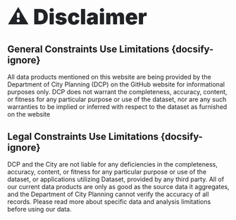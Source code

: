 <h1 style="font-size:3rem; margin:0 0 2rem 0; font-weight:900; color:#212326;">
⚠️ Disclaimer
</h1>

## General Constraints Use Limitations {docsify-ignore}
All data products mentioned on this website are being provided by the Department of City Planning (DCP) on the GitHub website for informational purposes only. DCP does not warrant the completeness, accuracy, content, or fitness for any particular purpose or use of the dataset, nor are any such warranties to be implied or inferred with respect to the dataset as furnished on the website

## Legal Constraints Use Limitations {docsify-ignore}
DCP and the City are not liable for any deficiencies in the completeness, accuracy, content, or fitness for any particular purpose or use of the dataset, or applications utilizing Dataset, provided by any third party. All of our current data products are only as good as the source data it aggregates, and the Department of City Planning cannot verify the accuracy of all records. Please read more about specific data and analysis limitations before using our data.